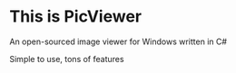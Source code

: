 # This is PicViewer
An open-sourced image viewer for Windows written in C#

Simple to use, tons of features
